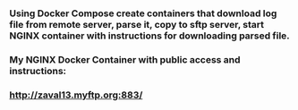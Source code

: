 ### Using Docker Compose create containers that download log file from remote server, parse it, copy to sftp server, start NGINX container with instructions for downloading parsed file.

### My NGINX Docker Container with public access and instructions:
### http://zaval13.myftp.org:883/
